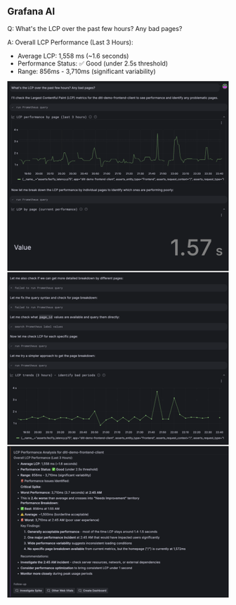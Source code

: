 ## Grafana AI
Q: What's the LCP over the past few hours? Any bad pages?

A: 
Overall LCP Performance (Last 3 Hours):
- Average LCP: 1,558 ms (~1.6 seconds)
- Performance Status: ✅ Good (under 2.5s threshold)
- Range: 856ms - 3,710ms (significant variability)
    
![prompt](/images/breakout_3/1.2-grafana-assistant-1.png)
![findings](/images/breakout_3/1.2-grafana-assistant-2.png)
![answer](/images/breakout_3/1.2-grafana-assistant-3.png)
